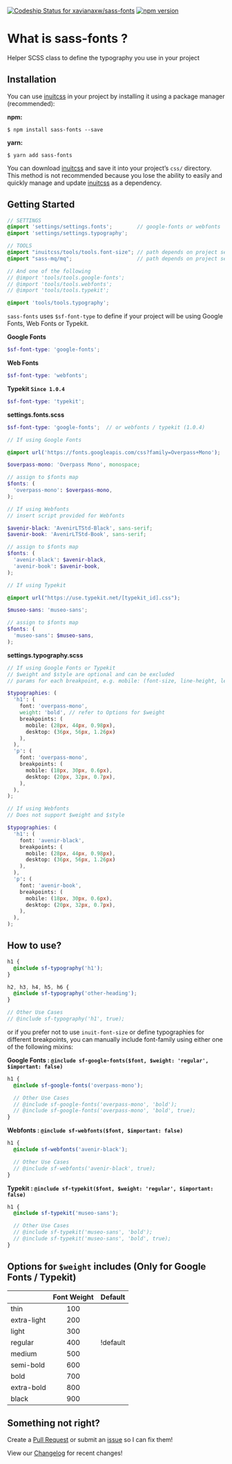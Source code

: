[ ![Codeship Status for xavianaxw/sass-fonts](https://app.codeship.com/projects/3f2ffc80-d3cf-0135-dd3e-0eadded0d45f/status?branch=master)](https://app.codeship.com/projects/262896) [![npm version](https://badge.fury.io/js/sass-fonts.svg)](https://badge.fury.io/js/sass-fonts)

# What is sass-fonts ?

Helper SCSS class to define the typography you use in your project

## Installation

You can use [inuitcss](https://github.com/inuitcss/inuitcss) in your project by installing it using a package manager
(recommended):

**npm:**

```
$ npm install sass-fonts --save
```

**yarn:**

```
$ yarn add sass-fonts
```

You can download [inuitcss](https://github.com/inuitcss/inuitcss) and save it into your project’s `css/` directory. This
method is not recommended because you lose the ability to easily and quickly
manage and update [inuitcss](https://github.com/inuitcss/inuitcss) as a dependency.

## Getting Started

```scss
// SETTINGS
@import 'settings/settings.fonts';        // google-fonts or webfonts
@import 'settings/settings.typography';

// TOOLS
@import "inuitcss/tools/tools.font-size"; // path depends on project setup
@import "sass-mq/mq";                     // path depends on project setup

// And one of the following
// @import 'tools/tools.google-fonts';
// @import 'tools/tools.webfonts';
// @import 'tools/tools.typekit';

@import 'tools/tools.typography';
```

`sass-fonts` uses `$sf-font-type` to define if your project will be using Google Fonts, Web Fonts or Typekit.

**Google Fonts**

```scss
$sf-font-type: 'google-fonts';
```

**Web Fonts**

```scss
$sf-font-type: 'webfonts';
```

**Typekit `Since 1.0.4`**

```scss
$sf-font-type: 'typekit';
```

**settings.fonts.scss**

```scss
$sf-font-type: 'google-fonts';  // or webfonts / typekit (1.0.4)

// If using Google Fonts

@import url('https://fonts.googleapis.com/css?family=Overpass+Mono');

$overpass-mono: 'Overpass Mono', monospace;

// assign to $fonts map
$fonts: (
  'overpass-mono': $overpass-mono,
);

// If using Webfonts
// insert script provided for Webfonts

$avenir-black: 'AvenirLTStd-Black', sans-serif;
$avenir-book: 'AvenirLTStd-Book', sans-serif;

// assign to $fonts map
$fonts: (
  'avenir-black': $avenir-black,
  'avenir-book': $avenir-book,
);

// If using Typekit

@import url("https://use.typekit.net/[typekit_id].css");

$museo-sans: 'museo-sans';

// assign to $fonts map
$fonts: (
  'museo-sans': $museo-sans,
);
```

**settings.typography.scss**

```scss
// If using Google Fonts or Typekit
// $weight and $style are optional and can be excluded
// params for each breakpoint, e.g. mobile: (font-size, line-height, letter-spacing)

$typographies: (
  'h1': (
    font: 'overpass-mono',
    weight: 'bold', // refer to Options for $weight
    breakpoints: (
      mobile: (28px, 44px, 0.98px),
      desktop: (36px, 56px, 1.26px)
    ),
  ),
  'p': (
    font: 'overpass-mono',
    breakpoints: (
      mobile: (18px, 30px, 0.6px),
      desktop: (20px, 32px, 0.7px),
    ),
  ),
);

// If using Webfonts
// Does not support $weight and $style

$typographies: (
  'h1': (
    font: 'avenir-black',
    breakpoints: (
      mobile: (28px, 44px, 0.98px),
      desktop: (36px, 56px, 1.26px)
    ),
  ),
  'p': (
    font: 'avenir-book',
    breakpoints: (
      mobile: (18px, 30px, 0.6px),
      desktop: (20px, 32px, 0.7px),
    ),
  ),
);
```

## How to use?

```scss
h1 {
  @include sf-typography('h1');
}

h2, h3, h4, h5, h6 {
  @include sf-typography('other-heading');
}

// Other Use Cases
// @include sf-typography('h1', true);
```

or if you prefer not to use `inuit-font-size` or define typographies for different breakpoints, you can manually include font-family using either one of the following mixins:

**Google Fonts : `@include sf-google-fonts($font, $weight: 'regular', $important: false)`**

```scss
h1 {
  @include sf-google-fonts('overpass-mono');

  // Other Use Cases
  // @include sf-google-fonts('overpass-mono', 'bold');
  // @include sf-google-fonts('overpass-mono', 'bold', true);
}
```

**Webfonts : `@include sf-webfonts($font, $important: false)`**

```scss
h1 {
  @include sf-webfonts('avenir-black');

  // Other Use Cases
  // @include sf-webfonts('avenir-black', true);
}
```

**Typekit : `@include sf-typekit($font, $weight: 'regular', $important: false)`**

```scss
h1 {
  @include sf-typekit('museo-sans');

  // Other Use Cases
  // @include sf-typekit('museo-sans', 'bold');
  // @include sf-typekit('museo-sans', 'bold', true);
}
```

## Options for `$weight` includes (Only for Google Fonts / Typekit)

|             | Font Weight | Default  |
| ----------- |:-----------:|:--------:|
| thin        | 100         |          |
| extra-light | 200         |          |
| light       | 300         |          |
| regular     | 400         | !default |
| medium      | 500         |          |
| semi-bold   | 600         |          |
| bold        | 700         |          |
| extra-bold  | 800         |          |
| black       | 900         |          |

## Something not right?
Create a [Pull Request](https://github.com/xavianaxw/sass-fonts/compare) or submit an [issue](https://github.com/xavianaxw/sass-fonts/issues/new) so I can fix them!

View our [Changelog](https://github.com/xavianaxw/sass-fonts/blob/master/CHANGELOG.md) for recent changes!